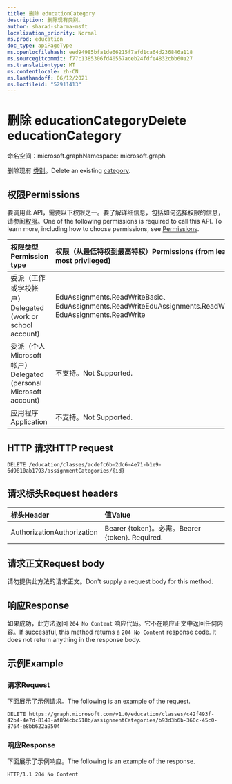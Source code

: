 ```yaml
---
title: 删除 educationCategory
description: 删除现有类别。
author: sharad-sharma-msft
localization_priority: Normal
ms.prod: education
doc_type: apiPageType
ms.openlocfilehash: eed94985bfa1de66215f7afd1ca64d236846a118
ms.sourcegitcommit: f77c1385306fd40557aceb24fdfe4832cbb60a27
ms.translationtype: MT
ms.contentlocale: zh-CN
ms.lasthandoff: 06/12/2021
ms.locfileid: "52911413"
---
```

# <a name="delete-educationcategory"></a><span data-ttu-id="052b3-103">删除 educationCategory</span><span class="sxs-lookup"><span data-stu-id="052b3-103">Delete educationCategory</span></span>

<span data-ttu-id="052b3-104">命名空间：microsoft.graph</span><span class="sxs-lookup"><span data-stu-id="052b3-104">Namespace: microsoft.graph</span></span>

<span data-ttu-id="052b3-105">删除现有 [类别](../resources/educationcategory.md)。</span><span class="sxs-lookup"><span data-stu-id="052b3-105">Delete an existing [category](../resources/educationcategory.md).</span></span>

## <a name="permissions"></a><span data-ttu-id="052b3-106">权限</span><span class="sxs-lookup"><span data-stu-id="052b3-106">Permissions</span></span>

<span data-ttu-id="052b3-p101">要调用此 API，需要以下权限之一。要了解详细信息，包括如何选择权限的信息，请参阅[权限](/graph/permissions-reference)。</span><span class="sxs-lookup"><span data-stu-id="052b3-p101">One of the following permissions is required to call this API. To learn more, including how to choose permissions, see [Permissions](/graph/permissions-reference).</span></span>

| <span data-ttu-id="052b3-109">权限类型</span><span class="sxs-lookup"><span data-stu-id="052b3-109">Permission type</span></span>                        | <span data-ttu-id="052b3-110">权限（从最低特权到最高特权）</span><span class="sxs-lookup"><span data-stu-id="052b3-110">Permissions (from least to most privileged)</span></span>             |
| :------------------------------------- | :------------------------------------------------------ |
| <span data-ttu-id="052b3-111">委派（工作或学校帐户）</span><span class="sxs-lookup"><span data-stu-id="052b3-111">Delegated (work or school account)</span></span>     | <span data-ttu-id="052b3-112">EduAssignments.ReadWriteBasic、EduAssignments.ReadWrite</span><span class="sxs-lookup"><span data-stu-id="052b3-112">EduAssignments.ReadWriteBasic, EduAssignments.ReadWrite</span></span> |
| <span data-ttu-id="052b3-113">委派（个人 Microsoft 帐户）</span><span class="sxs-lookup"><span data-stu-id="052b3-113">Delegated (personal Microsoft account)</span></span> | <span data-ttu-id="052b3-114">不支持。</span><span class="sxs-lookup"><span data-stu-id="052b3-114">Not Supported.</span></span>                                          |
| <span data-ttu-id="052b3-115">应用程序</span><span class="sxs-lookup"><span data-stu-id="052b3-115">Application</span></span>                            | <span data-ttu-id="052b3-116">不支持。</span><span class="sxs-lookup"><span data-stu-id="052b3-116">Not Supported.</span></span>                                          |

## <a name="http-request"></a><span data-ttu-id="052b3-117">HTTP 请求</span><span class="sxs-lookup"><span data-stu-id="052b3-117">HTTP request</span></span>

<!-- { "blockType": "ignored" } -->

```http
DELETE /education/classes/acdefc6b-2dc6-4e71-b1e9-6d9810ab1793/assignmentCategories/{id}
```

## <a name="request-headers"></a><span data-ttu-id="052b3-118">请求标头</span><span class="sxs-lookup"><span data-stu-id="052b3-118">Request headers</span></span>

| <span data-ttu-id="052b3-119">标头</span><span class="sxs-lookup"><span data-stu-id="052b3-119">Header</span></span>        | <span data-ttu-id="052b3-120">值</span><span class="sxs-lookup"><span data-stu-id="052b3-120">Value</span></span>                     |
| :------------ | :------------------------ |
| <span data-ttu-id="052b3-121">Authorization</span><span class="sxs-lookup"><span data-stu-id="052b3-121">Authorization</span></span> | <span data-ttu-id="052b3-p102">Bearer {token}。必需。</span><span class="sxs-lookup"><span data-stu-id="052b3-p102">Bearer {token}. Required.</span></span> |

## <a name="request-body"></a><span data-ttu-id="052b3-124">请求正文</span><span class="sxs-lookup"><span data-stu-id="052b3-124">Request body</span></span>

<span data-ttu-id="052b3-125">请勿提供此方法的请求正文。</span><span class="sxs-lookup"><span data-stu-id="052b3-125">Don't supply a request body for this method.</span></span>

## <a name="response"></a><span data-ttu-id="052b3-126">响应</span><span class="sxs-lookup"><span data-stu-id="052b3-126">Response</span></span>

<span data-ttu-id="052b3-p103">如果成功，此方法返回 `204 No Content` 响应代码。它不在响应正文中返回任何内容。</span><span class="sxs-lookup"><span data-stu-id="052b3-p103">If successful, this method returns a `204 No Content` response code. It does not return anything in the response body.</span></span>

## <a name="example"></a><span data-ttu-id="052b3-129">示例</span><span class="sxs-lookup"><span data-stu-id="052b3-129">Example</span></span>

### <a name="request"></a><span data-ttu-id="052b3-130">请求</span><span class="sxs-lookup"><span data-stu-id="052b3-130">Request</span></span>

<span data-ttu-id="052b3-131">下面展示了示例请求。</span><span class="sxs-lookup"><span data-stu-id="052b3-131">The following is an example of the request.</span></span>

<!-- {
  "blockType": "request",
  "name": "delete_educationassignment_2"
}-->

```http
DELETE https://graph.microsoft.com/v1.0/education/classes/c42f493f-42b4-4e7d-8148-af894cbc518b/assignmentCategories/b93d3b6b-360c-45c0-8764-e8bb622a9504
```

### <a name="response"></a><span data-ttu-id="052b3-132">响应</span><span class="sxs-lookup"><span data-stu-id="052b3-132">Response</span></span>

<span data-ttu-id="052b3-133">下面展示了示例响应。</span><span class="sxs-lookup"><span data-stu-id="052b3-133">The following is an example of the response.</span></span> 

<!-- {
  "blockType": "response",
  "truncated": true
} -->

```http
HTTP/1.1 204 No Content
```

<!-- uuid: 8fcb5dbc-d5aa-4681-8e31-b001d5168d79
2015-10-25 14:57:30 UTC -->
<!--
{
  "type": "#page.annotation",
  "description": "Delete educationCategory",
  "keywords": "",
  "section": "documentation",
  "tocPath": "",
  "suppressions": [
  ]
}
-->



